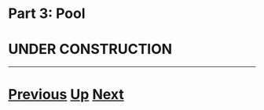 
# Part 3: Pool

# UNDER CONSTRUCTION

***

# [Previous](scoop.md) [Up](part3.md) [Next](mapreduce_part3.md)  
